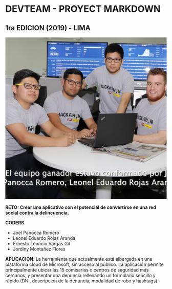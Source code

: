 # DEVTEAM - PROYECT MARKDOWN
## 1ra EDICION (2019) - LIMA

![Ganadores de la hackaton](./IMG/primera_edicion.jpg)

**RETO: Crear una aplicativo con el potencial de convertirse en una red social contra la delincuencia.**

**CODERS**

* Joel Panocca Romero
* Leonel Eduardo Rojas Aranda
* Ernesto Leoncio Vargas Gil
* Jordiny Montañez Flores

**APLICACION**: La herramienta que actualmente está albergada en una plataforma cloud de Microsoft, sin acceso al público. La aplicación permite principalmente ubicar las 15 comisarías o centros de seguridad más cercanos, y presentar una denuncia rellenando un formulario sencillo y rápido (DNI, descripción de la denuncia, modalidad de robo y hashtags).